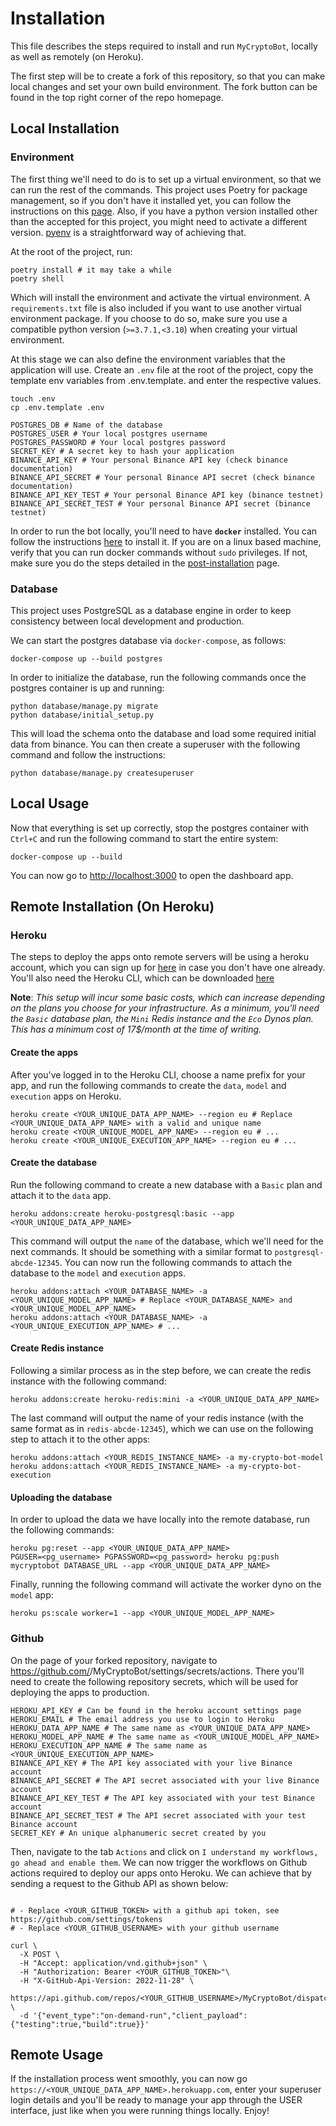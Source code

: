 # Installation

This file describes the steps required to install and run `MyCryptoBot`, locally as well as remotely (on Heroku).

The first step will be to create a fork of this repository, so that you can make local changes and set 
your own build environment. The fork button can be found in the top right corner of the repo homepage. 


## Local Installation

### Environment

The first thing we'll need to do is to set up a virtual environment, so that we can run the rest of the commands.
This project uses Poetry for package management, so if you don't have it installed yet, you can follow the 
instructions on this [page](https://python-poetry.org/docs/). Also, if you have a python version installed other 
than the accepted for this project, you might need to activate a different version. [pyenv](https://github.com/pyenv/pyenv) 
is a straightforward way of achieving that. 

At the root of the project, run: 
```shell
poetry install # it may take a while
poetry shell
```
Which will install the environment and activate the virtual environment. A `requirements.txt` file is also included 
if you want to use another virtual environment package. If you choose to do so, make sure you use a compatible python version (`>=3.7.1,<3.10`) when creating your virtual environment.

At this stage we can also define the environment variables that the application will use.
Create an `.env` file at the root of the project, copy the template env variables from 
.env.template. and enter the respective values. 

```shell
touch .env
cp .env.template .env
```

```shell
POSTGRES_DB # Name of the database
POSTGRES_USER # Your local postgres username
POSTGRES_PASSWORD # Your local postgres password
SECRET_KEY # A secret key to hash your application
BINANCE_API_KEY # Your personal Binance API key (check binance documentation)
BINANCE_API_SECRET # Your personal Binance API secret (check binance documentation)
BINANCE_API_KEY_TEST # Your personal Binance API key (binance testnet)
BINANCE_API_SECRET_TEST # Your personal Binance API secret (binance testnet)
```


In order to run the bot locally, you'll need to have **`docker`** installed. You can follow the instructions [here](https://docs.docker.com/get-docker/) to install it.
If you are on a linux based machine, verify that you can run docker commands without `sudo` privileges. If not, make sure you do the steps detailed in the [post-installation](https://docs.docker.com/engine/install/linux-postinstall/) page.

### Database

This project uses PostgreSQL as a database engine in order to keep consistency between local development and production.

We can start the postgres database via `docker-compose`, as follows:
```shell
docker-compose up --build postgres
```

In order to initialize the database, run the following commands once the postgres container is up and running:

```shell
python database/manage.py migrate
python database/initial_setup.py
```
This will load the schema onto the database and load some required initial data 
from binance. You can then create a superuser with the following command and follow the
instructions:

```shell
python database/manage.py createsuperuser
```

## Local Usage

Now that everything is set up correctly, stop the postgres container with `Ctrl+C` and run the following command to start the entire system:
```shell
docker-compose up --build
```

You can now go to [http://localhost:3000](http://localhost:3000) to open the dashboard app. 



## Remote Installation (On Heroku)


### Heroku

The steps to deploy the apps onto remote servers will be using a heroku account, which you can sign up for 
[here](https://signup.heroku.com/) in case you don't have one already. You'll also need the Heroku CLI, which can be 
downloaded [here](https://devcenter.heroku.com/articles/heroku-cli)

**Note**: *This setup will incur some basic costs, which
can increase depending on the plans you choose for your infrastructure. As a minimum, you'll need the 
`Basic` database plan, the `Mini` Redis instance and the `Eco` Dynos plan. This has a minimum cost of 17$/month at the time
of writing.*

#### Create the apps

After you've logged in to the Heroku CLI, choose a name prefix for your app, and run the following commands to 
create the `data`, `model` and `execution` apps on Heroku.

```shell
heroku create <YOUR_UNIQUE_DATA_APP_NAME> --region eu # Replace <YOUR_UNIQUE_DATA_APP_NAME> with a valid and unique name
heroku create <YOUR_UNIQUE_MODEL_APP_NAME> --region eu # ...
heroku create <YOUR_UNIQUE_EXECUTION_APP_NAME> --region eu # ...
```

#### Create the database

Run the following command to create a new database with a `Basic` plan and attach it to the `data` app.

```shell
heroku addons:create heroku-postgresql:basic --app <YOUR_UNIQUE_DATA_APP_NAME>
```

This command will output the `name` of the database, which we'll need for the next commands. It should be something 
with a similar format to `postgresql-abcde-12345`. You can now run the following commands to attach the database
to the `model` and `execution` apps.

```shell
heroku addons:attach <YOUR_DATABASE_NAME> -a <YOUR_UNIQUE_MODEL_APP_NAME> # Replace <YOUR_DATABASE_NAME> and <YOUR_UNIQUE_MODEL_APP_NAME>
heroku addons:attach <YOUR_DATABASE_NAME> -a <YOUR_UNIQUE_EXECUTION_APP_NAME> # ...
```

#### Create Redis instance

Following a similar process as in the step before, we can create the redis instance with the following command:

```shell
heroku addons:create heroku-redis:mini -a <YOUR_UNIQUE_DATA_APP_NAME>
```

The last command will output the name of your redis instance (with the same format as in `redis-abcde-12345`), 
which we can use on the following step to attach it to the other apps:

```shell
heroku addons:attach <YOUR_REDIS_INSTANCE_NAME> -a my-crypto-bot-model
heroku addons:attach <YOUR_REDIS_INSTANCE_NAME> -a my-crypto-bot-execution
```

#### Uploading the database

In order to upload the data we have locally into the remote database, run the following commands:

```shell
heroku pg:reset --app <YOUR_UNIQUE_DATA_APP_NAME>
PGUSER=<pg_username> PGPASSWORD=<pg_password> heroku pg:push mycryptobot DATABASE_URL --app <YOUR_UNIQUE_DATA_APP_NAME>
```

Finally, running the following command will activate the worker dyno on the `model` app:
```shell
heroku ps:scale worker=1 --app <YOUR_UNIQUE_MODEL_APP_NAME>
```

### Github

On the page of your forked repository, navigate to
https://github.com/<your-github-username>/MyCryptoBot/settings/secrets/actions. There you'll need to create the following
repository secrets, which will be used for deploying the apps to production.

```shell
HEROKU_API_KEY # Can be found in the heroku account settings page 
HEROKU_EMAIL # The email address you use to login to Heroku
HEROKU_DATA_APP_NAME # The same name as <YOUR_UNIQUE_DATA_APP_NAME>
HEROKU_MODEL_APP_NAME # The same name as <YOUR_UNIQUE_MODEL_APP_NAME>
HEROKU_EXECUTION_APP_NAME # The same name as <YOUR_UNIQUE_EXECUTION_APP_NAME>
BINANCE_API_KEY # The API key associated with your live Binance account
BINANCE_API_SECRET # The API secret associated with your live Binance account
BINANCE_API_KEY_TEST # The API key associated with your test Binance account
BINANCE_API_SECRET_TEST # The API secret associated with your test Binance account
SECRET_KEY # An unique alphanumeric secret created by you
```

Then, navigate to the tab `Actions` and click on `I understand my workflows, go ahead and enable them`. We can now
trigger the workflows on Github actions required to deploy our apps onto Heroku. We can achieve that by sending a 
request to the Github API as shown below:

```shell

# - Replace <YOUR_GITHUB_TOKEN> with a github api token, see https://github.com/settings/tokens
# - Replace <YOUR_GITHUB_USERNAME> with your github username

curl \
  -X POST \
  -H "Accept: application/vnd.github+json" \
  -H "Authorization: Bearer <YOUR_GITHUB_TOKEN>"\
  -H "X-GitHub-Api-Version: 2022-11-28" \
  https://api.github.com/repos/<YOUR_GITHUB_USERNAME>/MyCryptoBot/dispatches \
  -d '{"event_type":"on-demand-run","client_payload":{"testing":true,"build":true}}'
```

## Remote Usage

If the installation process went smoothly, you can now go `https://<YOUR_UNIQUE_DATA_APP_NAME>.herokuapp.com`, enter 
your superuser login details and you'll be ready to manage your app through the USER interface, just like when you were 
running things locally. Enjoy!